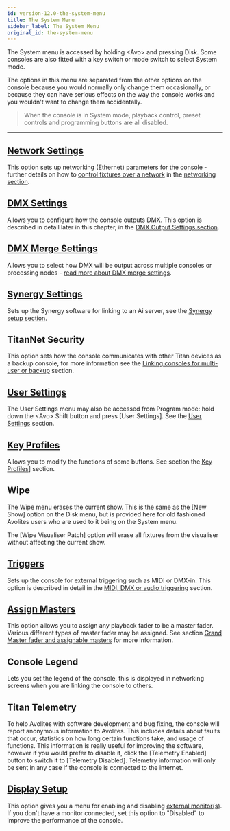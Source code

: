 ```yaml
---
id: version-12.0-the-system-menu
title: The System Menu
sidebar_label: The System Menu
original_id: the-system-menu
---
```


The System menu is accessed by holding \<Avo\> and pressing Disk. Some
consoles are also fitted with a key switch or mode switch to select
System mode.

The options in this menu are separated from the other options on the
console because you would normally only change them occasionally, or
because they can have serious effects on the way the console works and
you wouldn't want to change them accidentally.

>When the console is in System mode, playback control, preset controls and programming buttons are all disabled.

---

[Network Settings](networking.md)
----------------

This option sets up networking (Ethernet) parameters for the console - further details on how to [control fixtures over a network](../networking/controlling-fixtures-over-a-network.md) in the [networking section](networking.md).

[DMX Settings](dmx-output-mapping.md)
------------

Allows you to configure how the console outputs DMX. This option is
described in detail later in this chapter, in the [DMX Output Settings section](dmx-output-mapping.md#configuring-dmx-outputs).

[DMX Merge Settings](dmx-output-mapping.md#dmx-merge)
------------------

Allows you to select how DMX will be output across multiple consoles or
processing nodes - [read more about DMX merge settings](dmx-output-mapping.md#dmx-merge).

[Synergy Settings](synergy/setting-up.md)
----------------

Sets up the Synergy software for linking to an Ai server, see the [Synergy setup section](synergy/setting-up.md#synergy-setup).

TitanNet Security
-----------------

This option sets how the console communicates with other Titan devices
as a backup console, for more information see the [Linking consoles for multi-user or backup](../running-the-show/linking-consoles-for-multi-user-or-backup.md) section.

[User Settings](user-settings.md)
-------------

The User Settings menu may also be accessed from Program mode: hold down
the \<Avo\> Shift button and press \[User Settings\]. See the [User Settings](user-settings.md) section.

[Key Profiles](key-profiles.md)
------------

Allows you to modify the functions of some buttons. See section the [Key Profiles](key-profiles.md)] section.

Wipe
----

The Wipe menu erases the current show. This is the same as the \[New
Show\] option on the Disk menu, but is provided here for old fashioned
Avolites users who are used to it being on the System menu.

The \[Wipe Visualiser Patch\] option will erase all fixtures from the
visualiser without affecting the current show.

[Triggers](../running-the-show/midi-dmx-or-audio-triggering.md)
--------

Sets up the console for external triggering such as MIDI or DMX-in. This
option is described in detail in the [MIDI, DMX or audio triggering](../running-the-show/midi-dmx-or-audio-triggering.md) section.

[Assign Masters](../running-the-show/playback-controls.md#grand-master-fader-and-assignable-masters)
--------------

This option allows you to assign any playback fader to be a master
fader. Various different types of master fader may be assigned. See
section [Grand Master fader and assignable masters](../running-the-show/playback-controls.md#grand-master-fader-and-assignable-masters) for more
information.

Console Legend
--------------

Lets you set the legend of the console, this is displayed in networking
screens when you are linking the console to others.

Titan Telemetry
---------------

To help Avolites with software development and bug fixing, the console
will report anonymous information to Avolites. This includes details
about faults that occur, statistics on how long certain functions take,
and usage of functions. This information is really useful for improving
the software, however if you would prefer to disable it, click the
\[Telemetry Enabled\] button to switch it to \[Telemetry Disabled\].
Telemetry information will only be sent in any case if the console is
connected to the internet.

[Display Setup](external-displays.md)
-------------

This option gives you a menu for enabling and disabling [external
monitor(s)](external-displays.md). If you don't have a monitor connected, set this option to
"Disabled" to improve the performance of the console.


